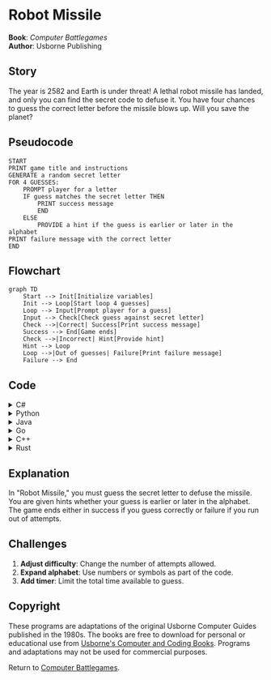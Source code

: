 # Robot Missile

**Book**: _Computer Battlegames_  
**Author**: Usborne Publishing

## Story

The year is 2582 and Earth is under threat! A lethal robot missile has landed, and only you can find the secret code to defuse it. You have four chances to guess the correct letter before the missile blows up. Will you save the planet?

## Pseudocode

```plaintext
START
PRINT game title and instructions
GENERATE a random secret letter
FOR 4 GUESSES:
    PROMPT player for a letter
    IF guess matches the secret letter THEN
        PRINT success message
        END
    ELSE
        PROVIDE a hint if the guess is earlier or later in the alphabet
PRINT failure message with the correct letter
END
```

## Flowchart

```mermaid
graph TD
    Start --> Init[Initialize variables]
    Init --> Loop[Start loop 4 guesses]
    Loop --> Input[Prompt player for a guess]
    Input --> Check[Check guess against secret letter]
    Check -->|Correct| Success[Print success message]
    Success --> End[Game ends]
    Check -->|Incorrect| Hint[Provide hint]
    Hint --> Loop
    Loop -->|Out of guesses| Failure[Print failure message]
    Failure --> End
```

## Code

<details>
<summary>C#</summary>

```csharp
using System;

class RobotMissile
{
    static void Main()
    {
        Console.WriteLine("Robot Missile\n");
        Console.WriteLine("Type the correct code letter (A-Z) to defuse the missile.");
        Console.WriteLine("You have 4 chances.\n");

        Random random = new Random();
        char secretCode = (char)(random.Next(26) + 'A');

        for (int attempts = 0; attempts < 4; attempts++)
        {
            Console.Write("Enter your guess: ");
            string input = Console.ReadLine().ToUpper();

            if (input.Length != 1 || input[0] < 'A' || input[0] > 'Z')
            {
                Console.WriteLine("Invalid input. Please enter a letter A-Z.");
                attempts--;
                continue;
            }

            char guess = input[0];

            if (guess == secretCode)
            {
                Console.WriteLine("Tick... Fzzzz... Click... You did it!");
                return;
            }

            if (guess < secretCode)
                Console.WriteLine("Later than " + guess);
            else
                Console.WriteLine("Earlier than " + guess);
        }

        Console.WriteLine("Boom... You blew it! The correct code was " + secretCode);
    }
}
```

</details>

<details>
<summary>Python</summary>

```python
import random

print("Robot Missile\n")
print("Type the correct code letter (A-Z) to defuse the missile.")
print("You have 4 chances.\n")

secret_code = chr(random.randint(65, 90))

for _ in range(4):
    guess = input("Enter your guess: ").upper()

    if len(guess) != 1 or not ('A' <= guess <= 'Z'):
        print("Invalid input. Please enter a single letter A-Z.")
        continue

    if guess == secret_code:
        print("Tick... Fzzzz... Click... You did it!")
        break

    if guess < secret_code:
        print(f"Later than {guess}")
    else:
        print(f"Earlier than {guess}")
else:
    print(f"Boom... You blew it! The correct code was {secret_code}")
```

</details>

<details>
<summary>Java</summary>

```java
import java.util.Random;
import java.util.Scanner;

public class RobotMissile {
    public static void main(String[] args) {
        Scanner scanner = new Scanner(System.in);
        Random random = new Random();

        System.out.println("Robot Missile\n");
        System.out.println("Type the correct code letter (A-Z) to defuse the missile.");
        System.out.println("You have 4 chances.\n");

        char secretCode = (char) (random.nextInt(26) + 'A');

        for (int attempts = 0; attempts < 4; attempts++) {
            System.out.print("Enter your guess: ");
            String input = scanner.nextLine().toUpperCase();

            if (input.length() != 1 || input.charAt(0) < 'A' || input.charAt(0) > 'Z') {
                System.out.println("Invalid input. Please enter a single letter A-Z.");
                attempts--;
                continue;
            }

            char guess = input.charAt(0);

            if (guess == secretCode) {
                System.out.println("Tick... Fzzzz... Click... You did it!");
                return;
            }

            if (guess < secretCode) {
                System.out.println("Later than " + guess);
            } else {
                System.out.println("Earlier than " + guess);
            }
        }

        System.out.println("Boom... You blew it! The correct code was " + secretCode);
    }
}
```

</details>

<details>
<summary>Go</summary>

```go
package main

import (
	"fmt"
	"math/rand"
	"time"
)

func main() {
	fmt.Println("Robot Missile\n")
	fmt.Println("Type the correct code letter (A-Z) to defuse the missile.")
	fmt.Println("You have 4 chances.\n")

	rand.Seed(time.Now().UnixNano())
	secretCode := rune(rand.Intn(26) + 'A')

	for attempts := 0; attempts < 4; attempts++ {
		var input string
		fmt.Print("Enter your guess: ")
		fmt.Scan(&input)

		if len(input) != 1 || input[0] < 'A' || input[0] > 'Z' {
			fmt.Println("Invalid input. Please enter a letter A-Z.")
			attempts--
			continue
		}

		guess := rune(input[0])

		if guess == secretCode {
			fmt.Println("Tick... Fzzzz... Click... You did it!")
			return
		}

		if guess < secretCode {
			fmt.Println("Later than", string(guess))
		} else {
			fmt.Println("Earlier than", string(guess))
		}
	}

	fmt.Println("Boom... You blew it! The correct code was", string(secretCode))
}
```

</details>

<details>
<summary>C++</summary>

```cpp
#include <iostream>
#include <cstdlib>
#include <ctime>

using namespace std;

int main() {
    cout << "Robot Missile\n" << endl;
    cout << "Type the correct code letter (A-Z) to defuse the missile." << endl;
    cout << "You have 4 chances.\n" << endl;

    srand(time(0));
    char secretCode = 'A' + rand() % 26;

    for (int attempts = 0; attempts < 4; ++attempts) {
        cout << "Enter your guess: ";
        string input;
        cin >> input;

        if (input.length() != 1 || input[0] < 'A' || input[0] > 'Z') {
            cout << "Invalid input. Please enter a letter A-Z." << endl;
            --attempts;
            continue;
        }

        char guess = input[0];

        if (guess == secretCode) {
            cout << "Tick... Fzzzz... Click... You did it!" << endl;
            return 0;
        }

        if (guess < secretCode) {
            cout << "Later than " << guess << endl;
        } else {
            cout << "Earlier than " << guess << endl;
        }
    }

    cout << "Boom... You blew it! The correct code was " << secretCode << endl;
    return 0;
}
```

</details>

<details>
<summary>Rust</summary>

```rust
use rand::Rng;
use std::io;

fn main() {
    println!("Robot Missile\n");
    println!("Type the correct code letter (A-Z) to defuse the missile.");
    println!("You have 4 chances.\n");

    let secret_code = (rand::thread_rng().gen_range(0..26) + 65) as u8 as char;

    for _ in 0..4 {
        println!("Enter your guess: ");

        let mut input = String::new();
        io::stdin().read_line(&mut input).unwrap();
        let input = input.trim().to_uppercase();

        if input.len() != 1 || !input.chars().all(|c| c.is_ascii_alphabetic()) {
            println!("Invalid input. Please enter a single letter A-Z.");
            continue;
        }

        let guess = input.chars().next().unwrap();

        if guess == secret_code {
            println!("Tick... Fzzzz... Click... You did it!");
            return;
        }

        if guess < secret_code {
            println!("Later than {}", guess);
        } else {
            println!("Earlier than {}", guess);
        }
    }

    println!("Boom... You blew it! The correct code was {}", secret_code);
}
```

</details>

## Explanation

In "Robot Missile," you must guess the secret letter to defuse the missile. You are given hints whether your guess is earlier or later in the alphabet. The game ends either in success if you guess correctly or failure if you run out of attempts.

## Challenges

1. **Adjust difficulty**: Change the number of attempts allowed.
2. **Expand alphabet**: Use numbers or symbols as part of the code.
3. **Add timer**: Limit the total time available to guess.

## Copyright

These programs are adaptations of the original Usborne Computer Guides published in the 1980s. The books are free to download for personal or educational use from [Usborne's Computer and Coding Books](https://usborne.com/row/books/computer-and-coding-books). Programs and adaptations may not be used for commercial purposes.

Return to [Computer Battlegames](./readme.md).
